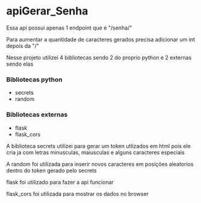 # apiGerar_Senha
<p>Essa api possui apenas 1 endpoint que é "/senha/"</p>
<p>Para aumentar a quantidade de caracteres gerados precisa adicionar um int depois da "/"</p>
<p>Nesse projeto utilizei 4 bibliotecas sendo 2 do proprio python e 2 externas sendo elas</p>
<h3>Bibliotecas python</h3>
<ul>
  <li>secrets</li>
  <li>random</li>
</ul>
<h3>Bibliotecas externas</h3>
<ul>
  <li>flask</li>
  <li>flask_cors</li>
</ul>
<p>A biblioteca secrets utilizei para gerar um token utlizados em html pois ele cria ja com letras minusculas, maiusculas e alguns caracteres especiais</p>
<p>A random foi utilizada para inserir novos caracteres em posições aleatorios dentro do token gerado pelo secrets</p>
<p>flask foi utilizado para fazer a api funcionar</p>
<p>flask_cors foi utilizada para mostrar os dados no browser </p>
